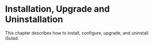 # Installation, Upgrade and Uninstallation

This chapter describes how to install, configure, upgrade, and uninstall iSulad.
